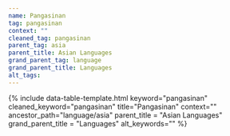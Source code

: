 ```yaml
---
name: Pangasinan
tag: pangasinan
context: ""
cleaned_tag: pangasinan
parent_tag: asia
parent_title: Asian Languages
grand_parent_tag: language
grand_parent_title: Languages
alt_tags: 
---
```


{% include data-table-template.html 
  keyword="pangasinan" 
  cleaned_keyword="pangasinan" 
  title="Pangasinan"
  context=""
  ancestor_path="language/asia" 
  parent_title = "Asian Languages"
  grand_parent_title = "Languages"
  alt_keywords=""
%}


